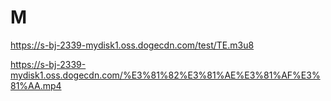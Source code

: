 # M

https://s-bj-2339-mydisk1.oss.dogecdn.com/test/TE.m3u8

https://s-bj-2339-mydisk1.oss.dogecdn.com/%E3%81%82%E3%81%AE%E3%81%AF%E3%81%AA.mp4

